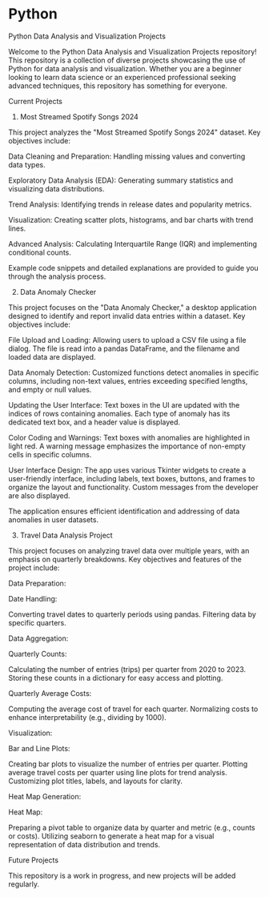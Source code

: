 # Python

Python Data Analysis and Visualization Projects

Welcome to the Python Data Analysis and Visualization Projects repository! This repository is a collection of diverse projects showcasing the use of Python for data analysis and visualization. Whether you are a beginner looking to learn data science or an experienced professional seeking advanced techniques, this repository has something for everyone.

Current Projects

1. Most Streamed Spotify Songs 2024

This project analyzes the "Most Streamed Spotify Songs 2024" dataset. Key objectives include:

Data Cleaning and Preparation: Handling missing values and converting data types.

Exploratory Data Analysis (EDA): Generating summary statistics and visualizing data distributions.

Trend Analysis: Identifying trends in release dates and popularity metrics.

Visualization: Creating scatter plots, histograms, and bar charts with trend lines.

Advanced Analysis: Calculating Interquartile Range (IQR) and implementing conditional counts.

Example code snippets and detailed explanations are provided to guide you through the analysis process.



2. Data Anomaly Checker

This project focuses on the "Data Anomaly Checker," a desktop application designed to identify and report invalid data entries within a dataset. Key objectives include:

File Upload and Loading: Allowing users to upload a CSV file using a file dialog. The file is read into a pandas DataFrame, and the filename and loaded data are displayed.

Data Anomaly Detection: Customized functions detect anomalies in specific columns, including non-text values, entries exceeding specified lengths, and empty or null values.

Updating the User Interface: Text boxes in the UI are updated with the indices of rows containing anomalies. Each type of anomaly has its dedicated text box, and a header value is displayed.

Color Coding and Warnings: Text boxes with anomalies are highlighted in light red. A warning message emphasizes the importance of non-empty cells in specific columns.

User Interface Design: The app uses various Tkinter widgets to create a user-friendly interface, including labels, text boxes, buttons, and frames to organize the layout and functionality. Custom messages from the developer are also displayed.

The application ensures efficient identification and addressing of data anomalies in user datasets.



3. Travel Data Analysis Project

This project focuses on analyzing travel data over multiple years, with an emphasis on quarterly breakdowns. Key objectives and features of the project include:

Data Preparation:

Date Handling:

Converting travel dates to quarterly periods using pandas.
Filtering data by specific quarters.

Data Aggregation:

Quarterly Counts:

Calculating the number of entries (trips) per quarter from 2020 to 2023.
Storing these counts in a dictionary for easy access and plotting.

Quarterly Average Costs:

Computing the average cost of travel for each quarter.
Normalizing costs to enhance interpretability (e.g., dividing by 1000).

Visualization:

Bar and Line Plots:

Creating bar plots to visualize the number of entries per quarter.
Plotting average travel costs per quarter using line plots for trend analysis.
Customizing plot titles, labels, and layouts for clarity.

Heat Map Generation:

Heat Map:

Preparing a pivot table to organize data by quarter and metric (e.g., counts or costs).
Utilizing seaborn to generate a heat map for a visual representation of data distribution and trends.

Future Projects

This repository is a work in progress, and new projects will be added regularly.
